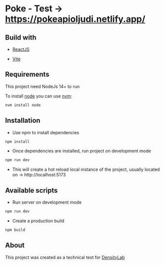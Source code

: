 # Poke - Test -> https://pokeapioljudi.netlify.app/

## Build with

- [ReactJS](https://es.react.dev/)

- [Vite](https://vitejs.dev/guide/why.html)

## Requirements

This project need NodeJs 14+ to run

To install [node](https://nodejs.org/en/about) you can use [nvm](https://github.com/nvm-sh/nvm):

```bash
nvm install node
```

## Installation

- Use npm to install dependencies

```bash
npm install
```

- Once dependencies are installed, run project on development mode

```bash
npm run dev
```

- This will create a hot reload local instance of the project, usually located on -> http://localhost:5173

## Available scripts

- Run server on development mode

```bash
npm run dev
```

- Create a production build

```bash
npm build
```

## About

This project was created as a technical test for [DensityLab](https://densitylabs.io/)
